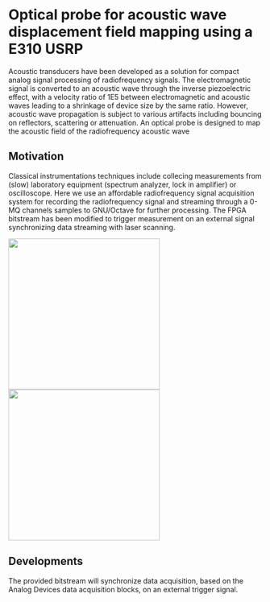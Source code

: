 # Optical probe for acoustic wave displacement field mapping using a E310 USRP 

Acoustic transducers have been developed as a solution for compact analog signal 
processing of radiofrequency signals. The electromagnetic signal is converted to
an acoustic wave through the inverse piezoelectric effect, with a velocity ratio
of 1E5 between electromagnetic and acoustic waves leading to a shrinkage of device
size by the same ratio. However, acoustic wave propagation is subject to various artifacts
including bouncing on reflectors, scattering or attenuation. An optical probe is designed
to map the acoustic field of the radiofrequency acoustic wave

## Motivation

Classical instrumentations techniques include collecing measurements from (slow) laboratory
equipment (spectrum analyzer, lock in amplifier) or oscilloscope. Here we use an affordable
radiofrequency signal acquisition system for recording the radiofrequency signal and streaming
through a 0-MQ channels samples to GNU/Octave for further processing. The FPGA bitstream has
been modified to trigger measurement on an external signal synchronizing data streaming with
laser scanning.

<img src="https://github.com/oscimp/app/blob/master/e310/optical_probe/figures/DSC_0338_3.JPG" width=300>
<img src="https://github.com/oscimp/app/blob/master/e310/optical_probe/figures/DSC_0344_3.JPG" width=300>

## Developments

The provided bitstream will synchronize data acquisition, based on the Analog Devices data acquisition
blocks, on an external trigger signal.

